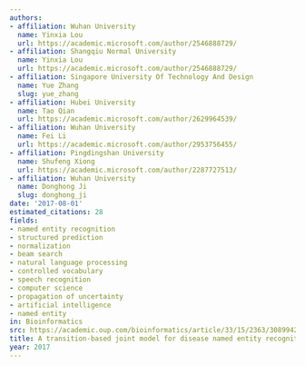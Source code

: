 ```yaml
---
authors:
- affiliation: Wuhan University
  name: Yinxia Lou
  url: https://academic.microsoft.com/author/2546888729/
- affiliation: Shangqiu Normal University
  name: Yinxia Lou
  url: https://academic.microsoft.com/author/2546888729/
- affiliation: Singapore University Of Technology And Design
  name: Yue Zhang
  slug: yue_zhang
- affiliation: Hubei University
  name: Tao Qian
  url: https://academic.microsoft.com/author/2629964539/
- affiliation: Wuhan University
  name: Fei Li
  url: https://academic.microsoft.com/author/2953756455/
- affiliation: Pingdingshan University
  name: Shufeng Xiong
  url: https://academic.microsoft.com/author/2287727513/
- affiliation: Wuhan University
  name: Donghong Ji
  slug: donghong_ji
date: '2017-08-01'
estimated_citations: 28
fields:
- named entity recognition
- structured prediction
- normalization
- beam search
- natural language processing
- controlled vocabulary
- speech recognition
- computer science
- propagation of uncertainty
- artificial intelligence
- named entity
in: Bioinformatics
src: https://academic.oup.com/bioinformatics/article/33/15/2363/3089942
title: A transition-based joint model for disease named entity recognition and normalization.
year: 2017
---
```

